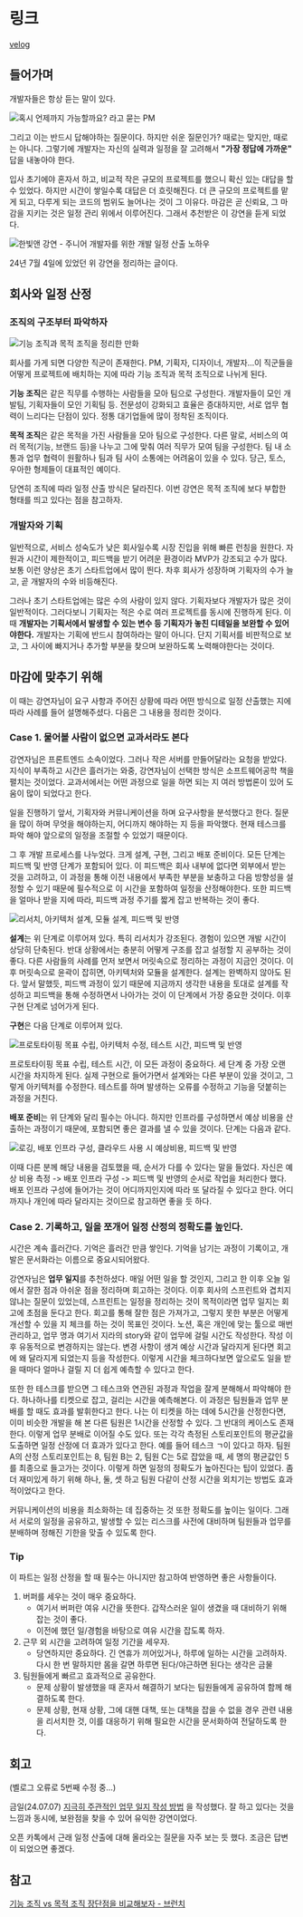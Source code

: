 # 링크
[velog](https://velog.io/@director20844/%EA%B0%9C%EB%B0%9C-%EC%9D%BC%EC%A0%95-%EC%82%B0%EC%B6%9C-%EB%85%B8%ED%95%98%EC%9A%B0-%EC%A0%95%EB%A6%AC)

## 들어가며
 개발자들은 항상 듣는 말이 있다.

![혹시 언제까지 가능할까요? 라고 묻는 PM](https://velog.velcdn.com/images/director20844/post/c3a99b9d-8368-4866-9d63-45f78db3979e/image.png)


그리고 이는 반드시 답해야하는 질문이다. 하지만 쉬운 질문인가? 때로는 맞지만, 때로는 아니다. 그렇기에 개발자는 자신의 실력과 일정을 잘 고려해서 **"가장 정답에 가까운"** 답을 내놓아야 한다.

 입사 초기에야 혼자서 하고, 비교적 작은 규모의 프로젝트를 했으니 확신 있는 대답을 할 수 있었다. 하지만 시간이 쌓일수록 대답은 더 흐릿해진다. 더 큰 규모의 프로젝트를 맡게 되고, 다루게 되는 코드의 범위도 늘어나는 것이 그 이유다. 마감은 곧 신뢰요, 그 마감을 지키는 것은 일정 관리 위에서 이루어진다. 그래서 추천받은 이 강연을 듣게 되었다.

![한빛앤 강연 - 주니어 개발자를 위한 개발 일정 산출 노하우](https://velog.velcdn.com/images/director20844/post/bb63553b-676a-480c-8f19-93a0df8c36c5/image.png)

 24년 7월 4일에 있었던 위 강연을 정리하는 글이다.

## 회사와 일정 산정
### 조직의 구조부터 파악하자
![기능 조직과 목적 조직을 정리한 만화](https://velog.velcdn.com/images/director20844/post/37be65a5-d6e4-4ad0-932f-ce966e6322e8/image.png)

 회사를 가게 되면 다양한 직군이 존재한다. PM, 기획자, 디자이너, 개발자...이 직군들을 어떻게 프로젝트에 배치하는 지에 따라 기능 조직과 목적 조직으로 나뉘게 된다.
 
 **기능 조직**은 같은 직무를 수행하는 사람들을 모아 팀으로 구성한다. 개발자들이 모인 개발팀, 기획자들이 모인 기획팀 등. 전문성이 강화되고 효율은 증대하지만, 서로 업무 협력이 느리다는 단점이 있다. 정통 대기업들에 많이 정착된 조직이다.
 
  **목적 조직**은 같은 목적을 가진 사람들을 모아 팀으로 구성한다. 다른 말로, 서비스의 여러 목적(기능, 브랜드 등)을 나누고 그에 맞춰 여러 직무가 모여 팀을 구성한다. 팀 내 소통과 업무 협력이 원활하나 팀과 팀 사이 소통에는 어려움이 있을 수 있다. 당근, 토스, 우아한 형제들이 대표적인 예이다.
  
  당연히 조직에 따라 일정 산출 방식은 달라진다. 이번 강연은 목적 조직에 보다 부합한 형태를 띄고 있다는 점을 참고하자.
  
### 개발자와 기획
 일반적으로, 서비스 성숙도가 낮은 회사일수록 시장 진입을 위해 빠른 런칭을 원한다. 자원과 시간이 제한적이고, 피드백을 받기 어려운 환경이라 MVP가 강조되고 수가 많다. 보통 이런 양상은 초기 스타트업에서 많이 띈다. 차후 회사가 성장하며 기획자의 수가 늘고, 곧 개발자의 수와 비등해진다.
 
 그러나 초기 스타트업에는 많은 수의 사람이 있지 않다. 기획자보다 개발자가 많은 것이 일반적이다. 그러다보니 기획자는 적은 수로 여러 프로젝트를 동시에 진행하게 된다. 이 때 **개발자는 기획서에서 발생할 수 있는 변수 등 기획자가 놓친 디테일을 보완할 수 있어야한다.** 개발자는 기획에 반드시 참여하라는 말이 아니다. 단지 기획서를 비판적으로 보고, 그 사이에 빠지거나 추가할 부분을 찾으며 보완하도록 노력해야한다는 것이다.
 
## 마감에 맞추기 위해
 이 때는 강연자님이 요구 사항과 주어진 상황에 따라 어떤 방식으로 일정 산출했는 지에 따라 사례를 들어 설명해주셨다. 다음은 그 내용을 정리한 것이다.
 
 ### Case 1. 물어볼 사람이 없으면 교과서라도 본다
 강연자님은 프론트엔드 소속이었다. 그러나 작은 서버를 만들어달라는 요청을 받았다. 지식이 부족하고 시간은 흘러가는 와중, 강연자님이 선택한 방식은 소프트웨어공학 책을 펼치는 것이었다. 교과서에서는 어떤 과정으로 일을 하면 되는 지 여러 방법론이 있어 도움이 많이 되었다고 한다.
 
 일을 진행하기 앞서, 기획자와 커뮤니케이션을 하며 요구사항을 분석했다고 한다. 질문을 많이 하며 무엇을 해야하는지, 어디까지 해야하는 지 등을 파악했다. 현재 테스크를 파악 해야 앞으로의 일정을 조절할 수 있었기 때문이다.
 
 그 후 개발 프로세스를 나누었다. 크게 설계, 구현, 그리고 배포 준비이다. 모든 단계는 피드백 및 반영 단계가 포함되어 있다. 이 피드백은 회사 내부에 없다면 외부에서 받는 것을 고려하고, 이 과정을 통해 이전 내용에서 부족한 부분을 보충하고 다음 방향성을 설정할 수 있기 때문에 필수적으로 이 시간을 포함하여 일정을 산정해야한다. 또한 피드백을 얼마나 받을 지에 따라, 피드백 과정 주기를 짧게 잡고 반복하는 것이 좋다.
 
![리서치, 아키텍처 설계, 모듈 설계, 피드백 및  반영](https://velog.velcdn.com/images/director20844/post/d114496d-c6c8-4549-bbc6-83d7c324b779/image.png)


  **설계**는 위 단계로 이루어져 있다. 특히 리서치가 강조된다. 경험이 있으면 개발 시간이 상당히 단축된다. 반대 상황에서는 충분히 어떻게 구조를 잡고 설정할 지 공부하는 것이 좋다. 다른 사람들의 사례를 먼저 보면서 머릿속으로 정리하는 과정이 지금인 것이다. 이후 머릿속으로 윤곽이 잡히면, 아키텍처와 모듈을 설계한다. 설계는 완벽하지 않아도 된다. 앞서 말했듯, 피드백 과정이 있기 때문에 지금까지 생각한 내용을 토대로 설계를 작성하고 피드백을 통해 수정하면서 나아가는 것이 이 단계에서 가장 중요한 것이다. 이후 구현 단계로 넘어가게 된다.
 
 **구현**은 다음 단계로 이루어져 있다.

![프로토타이핑 목표 수립, 아키텍처 수정, 테스트 시간, 피드백 및 반영](https://velog.velcdn.com/images/director20844/post/49edf159-4e94-45b9-8a8c-b4ed5ca2af2a/image.png)

프로토타이핑 목표 수립, 테스트 시간, 이 모든 과정이 중요하다. 세 단계 중 가장 오랜 시간을 차지하게 된다. 실제 구현으로 들어가면서 설계와는 다른 부분이 있을 것이고, 그렇게 아키텍처를 수정한다. 테스트를 하며 발생하는 오류를 수정하고 기능을 덧붙히는 과정을 거친다.


 **배포 준비**는 위 단계와 달리 필수는 아니다. 하지만 인프라를 구성하면서 예상 비용을 산출하는 과정이기 때문에, 포함되면 좋은 결과를 낼 수 있을 것이다. 단계는 다음과 같다.

![로깅, 배포 인프라 구성, 클라우드 사용 시 예상비용, 피드백 및 반영](https://velog.velcdn.com/images/director20844/post/d7a43acd-1eab-4fa7-80e3-918c3ed06c51/image.png)
 
 이때 다른 분께 해당 내용을 검토했을 때, 순서가 다를 수 있다는 말을 들었다. 자신은 예상 비용 측정 -> 배포 인프라 구성 -> 피드백 및 반영의 순서로 작업을 처리한다 했다. 배포 인프라 구성에 들어가는 것이 어디까지인지에 따라 또 달라질 수 있다고 한다. 어디까지나 개인에 따라 달라지는 것이므로 참고하면 좋을 듯 하다.
 
 ### Case 2. 기록하고, 일을 쪼개어 일정 산정의 정확도를 높인다.

 시간은 계속 흘러간다. 기억은 흘러간 만큼 쌓인다. 기억을 남기는 과정이 기록이고, 개발은 문서화라는 이름으로 중요시되어왔다.
 
  강연자님은 **업무 일지**를 추천하셨다. 매일 어떤 일을 할 것인지, 그리고 한 이후 오늘 일에서 잘한 점과 아쉬운 점을 정리하며 회고하는 것이다. 이후 회사의 스프린트와 겹치지 않냐는 질문이 있었는데, 스프린트는 일정을 정리하는 것이 목적이라면 업무 일지는 회고에 초점을 둔다고 한다. 회고를 통해 잘한 점은 가져가고, 그렇지 못한 부분은 어떻게 개선할 수 있을 지 체크를 하는 것이 목표인 것이다. 노션, 혹은 개인에 맞는 툴으로 매번 관리하고, 업무 명과 여기서 지라의 story와 같이 업무에 걸릴 시간도 작성한다. 작성 이후 유동적으로 변경하지는 않는다. 변경 사항이 생겨 예상 시간과 달라지게 된다면 회고에 왜 달라지게 되었는지 등을 작성한다. 이렇게 시간을 체크하다보면 앞으로도 일을 받을 때마다 얼마나 걸릴 지 더 쉽게 예측할 수 있다고 한다.
  
  또한 한 테스크를 받으면 그 테스크와 연관된 과정과 작업을 잘게 분해해서 파악해야 한다. 하나하나를 티켓으로 잡고, 걸리는 시간을 예측해본다. 이 과정은 팀원들과 업무 분배를 할 때도 효과를 발휘한다고 한다. 나는 이 티켓을 하는 데에 5시간을 산정한다면, 이미 비슷한 개발을 해 본 다른 팀원은 1시간을 산정할 수 있다. 그 반대의 케이스도 존재한다. 이렇게 업무 분배로 이어질 수도 있다. 또는 각각 측정된 스토리포인트의 평균값을 도출하면 일정 산정에 더 효과가 있다고 한다. 예를 들어 테스크 ㄱ이 있다고 하자. 팀원 A의 산정 스토리포인트는 8, 팀원 B는 2, 팀원 C는 5로 잡았을 때, 세 명의 평균값인 5를 최종으로 들고가는 것이다. 이렇게 하면 일정의 정확도가 높아진다는 팁이 있었다. 좀 더 재미있게 하기 위해 하나, 둘, 셋 하고 팀원 다같이 산정 시간을 외치기는 방법도 효과적이었다고 한다.
  
  커뮤니케이션의 비용을 최소화하는 데 집중하는 것 또한 정확도를 높이는 일이다. 그래서 서로의 일정을 공유하고, 발생할 수 있는 리스크를 사전에 대비하며 팀원들과 업무를 분배하며 정해진 기한을 맞출 수 있도록 한다.
 
 ### Tip 
 
 이 파트는 일정 산정을 할 때 필수는 아니지만 참고하여 반영하면 좋은 사항들이다.
 
 1. 버퍼를 세우는 것이 매우 중요하다.
 	- 여기서 버퍼란 여유 시간을 뜻한다. 갑작스러운 일이 생겼을 때 대비하기 위해 잡는 것이 좋다.
    - 이전에 했던 일/경험을 바탕으로 여유 시간을 잡도록 하자.
 2. 근무 외 시간을 고려하여 일정 기간을 세우자.
    - 당연하지만 중요하다. 긴 연휴가 끼어있거나, 하루에 일하는 시간을 고려하자. 다시 한 번 말하지만 몸을 갈면 하루면 된다/야근하면 된다는 생각은 금물
 3. 팀원들에게 빠르고 효과적으로 공유한다.
     - 문제 상황이 발생했을 때 혼자서 해결하기 보다는 팀원들에게 공유하여 함께 해결하도록 한다.
     - 문제 상황, 현재 상황, 그에 대핸 대책, 또는 대책을 잡을 수 없을 경우 관련 내용을 리서치한 것, 이를 대응하기 위해 필요한 시간을 문서화하여 전달하도록 한다.
 
## 회고
(벨로그 오류로 5번째 수정 중…)

금일(24.07.07) [지극히 주관적인 업무 일지 작성 방법](https://velog.io/@director20844/%EC%A7%80%EA%B7%B9%ED%9E%88-%EC%A3%BC%EA%B4%80%EC%A0%81%EC%9D%B8-%EC%97%85%EB%AC%B4-%EC%9D%BC%EC%A7%80-%EC%9E%91%EC%84%B1-%EB%85%B8%ED%95%98%EC%9A%B0) 을 작성했다. 잘 하고 있다는 것을 느낌과 동시에, 보완점을 찾을 수 있어 유익한 강연이었다.

오픈 카톡에서 근래 일정 산출에 대해 올라오는 질문을 자주 보는 듯 했다. 조금은 답변이 되었으면 좋겠다.
  
## 참고
[기능 조직 vs 목적 조직 장단점을 비교해보자 - 브런치](https://brunch.co.kr/@bluemarble/40)